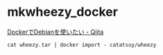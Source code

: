 # mkwheezy_docker

[DockerでDebianを使いたい - Qiita](http://qiita.com/catatsuy/items/4245e49903252d4ba54c)

    cat wheezy.tar | docker import - catatsuy/wheezy
